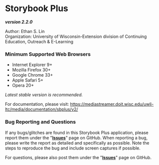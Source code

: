 # Storybook Plus
**_version 2.2.0_**

Author: Ethan S. Lin  
Organization: University of Wisconsin-Extension division of Continuing Education, Outreach & E-Learning

### Minimum Supported Web Browsers
* Internet Explorer 9+
* Mozilla Firefox 30+
* Google Chrome 33+
* Apple Safari 5+
* Opera 20+

*Latest stable version is recommended.*

For documentation, please visit: https://mediastreamer.doit.wisc.edu/uwli-ltc/media/documentation/sbplus/v2/

### Bug Reporting and Questions
If any bugs/glitches are found in this Storybook Plus application, please report them under the "**[Issues](https://github.com/oel-mediateam/sbplus/issues)**" page on GitHub. When reporting a bug, please write the report as detailed and specifically as possible. Note the steps to reproduce the bug and include screen captures if possible.

For questions, please also post them under the "**[Issues](https://github.com/oel-mediateam/sbplus/issues)**" page on GitHub.
